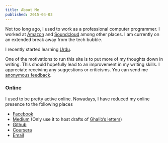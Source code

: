 ```yaml
---
title: About Me
published: 2015-04-03
---
```


Not too long ago, I used to work as a professional computer programmer. I worked at [Amazon][amazon] and [Soundcloud][soundcloud] among other places. I am currently on an extended break away from the tech bubble.

[amazon]:http://amazon.com
[soundcloud]:http://soundcloud.com
[urdu]:http://en.wikipedia.org/wiki/Urdu

I recently started learning [Urdu][urdu].

One of the motivations to run this site is to put more of my thoughts down in writing. This should hopefully lead to an improvement in my writing skills. I appreciate receiving any suggestions or criticisms. You can send me [anonymous feedback][feedback].

[feedback]: https://docs.google.com/forms/d/1JHsgl6-FXZNdBkEZSHNrGkb9gTjqooqXOM6NvmGau3c/viewform"

### Online

I used to be pretty active online. Nowadays, I have reduced my online presence to the following places

* [Facebook](http://facebook.com/deepak.jois)
* [Medium](http://medium.com/@vyom) (Only use it to host drafts of [Ghalib’s letters](http://medium.com/ghalibs-letters))
* [Github](https://github.com/deepakjois)
* [Coursera](https://www.coursera.org/user/i/18f53ce500df704d6150043a05f6daa8)
* [Email](mailto:deepak.jois@gmail.com)

